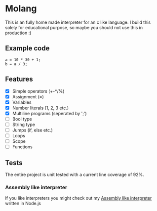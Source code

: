 # Molang
This is an fully home made interpreter for an c like language. I build this solely for educational purpose, so maybe you should not use this in production :)

## Example code
```
a = 10 * 30 + 1;
b = a / 3;
```

## Features
- [x] Simple operators (+-*/%)
- [x] Assignment (=)
- [x] Variables
- [x] Number literals (1, 2, 3 etc.)
- [x] Multiline programs (seperated by ';')
- [ ] Bool type
- [ ] String type
- [ ] Jumps (if, else etc.)
- [ ] Loops
- [ ] Scope
- [ ] Functions

## Tests
The entire project is unit tested with a current line coverage of 92%.

### Assembly like interpreter
If you like interpreters you might check out my [Assembly like interpreter](https://github.com/MoritzGoeckel/Assembly-ish-Interpreter) written in Node.js
